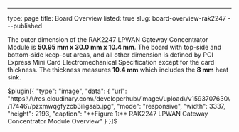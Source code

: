 ---
type: page
title: Board Overview
listed: true
slug: board-overview-rak2247
---published

The outer dimension of the RAK2247 LPWAN Gateway Concentrator Module is **50.95 mm x 30.0 mm x 10.4 mm**. The board with top-side and bottom-side keep-out areas, and all other dimension is defined by PCI Express Mini Card Electromechanical Specification except for the card thickness. The thickness measures **10.4 mm** which includes the **8 mm** heat sink.

$plugin[{
    "type": "image",
    "data": {
        "url": "https:\/\/res.cloudinary.com\/developerhub\/image\/upload\/v1593707630\/17446\/pzxmwqgfyzcb3iligaab.jpg",
        "mode": "responsive",
        "width": 3337,
        "height": 2193,
        "caption": "**Figure 1:** RAK2247 LPWAN Gateway Concentrator Module Overview"
    }
}]$

